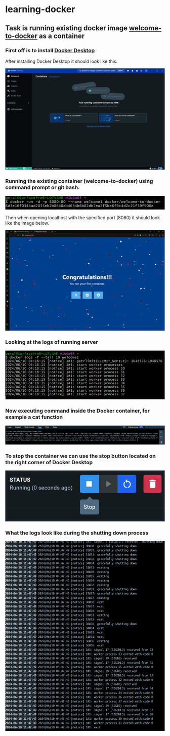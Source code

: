 ﻿# learning-docker


## Task is running existing docker image [welcome-to-docker](https://hub.docker.com/r/docker/welcome-to-docker) as a container

### First off is to install [Docker Desktop](https://docs.docker.com/desktop/install/windows-install/)

After installing Docker Desktop it should look like this.

![Installed docker](run-existing-docker-image/0-installed-docker.png)


### Running the existing container (welcome-to-docker) using command prompt or git bash.

![How to run the container](run-existing-docker-image/1-syntax-running-docker-image.png)


Then when opening localhost with the specified port (8080) it should look like the image below.

![Running in localhost](run-existing-docker-image/2-running-localhost.png)


### Looking at the logs of running server

![Logs of running server](run-existing-docker-image/3-running-container-logs.png)


### Now executing command inside the Docker container, for example a cat function

![Executing command in Docker exec](run-existing-docker-image/4-executing-command-in-container.png)


### To stop the container we can use the stop button located on the right corner of Docker Desktop

![Stopping server through Docker](run-existing-docker-image/5-stopping-server.png)


### What the logs look like during the shutting down process

![Log when shutting down](run-existing-docker-image/6-log-after-shutting-down.png)
